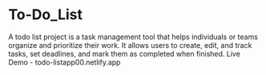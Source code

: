 # To-Do_List
A todo list project is a task management tool that helps individuals or teams organize and prioritize their work. It allows users to create, edit, and track tasks, set deadlines, and mark them as completed when finished.
Live Demo - todo-listapp00.netlify.app
